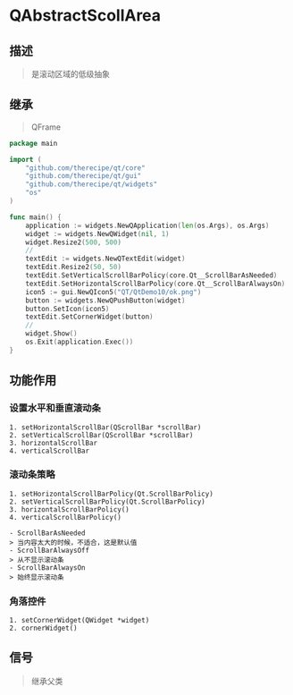 # QAbstractScollArea
## 描述
> 是滚动区域的低级抽象
## 继承
> QFrame

```go
package main

import (
	"github.com/therecipe/qt/core"
	"github.com/therecipe/qt/gui"
	"github.com/therecipe/qt/widgets"
	"os"
)

func main() {
	application := widgets.NewQApplication(len(os.Args), os.Args)
	widget := widgets.NewQWidget(nil, 1)
	widget.Resize2(500, 500)
	//
	textEdit := widgets.NewQTextEdit(widget)
	textEdit.Resize2(50, 50)
	textEdit.SetVerticalScrollBarPolicy(core.Qt__ScrollBarAsNeeded)
	textEdit.SetHorizontalScrollBarPolicy(core.Qt__ScrollBarAlwaysOn)
	icon5 := gui.NewQIcon5("QT/QtDemo10/ok.png")
	button := widgets.NewQPushButton(widget)
	button.SetIcon(icon5)
	textEdit.SetCornerWidget(button)
	//
	widget.Show()
	os.Exit(application.Exec())
}

```

## 功能作用
### 设置水平和垂直滚动条
    1. setHorizontalScrollBar(QScrollBar *scrollBar)
    2. setVerticalScrollBar(QScrollBar *scrollBar)
    3. horizontalScrollBar
    4. verticalScrollBar

### 滚动条策略
    1. setHorizontalScrollBarPolicy(Qt.ScrollBarPolicy)
    2. setVerticalScrollBarPolicy(Qt.ScrollBarPolicy)
    3. horizontalScrollBarPolicy()
    4. verticalScrollBarPolicy()

    - ScrollBarAsNeeded
    > 当内容太大的时候，不适合，这是默认值
    - ScrollBarAlwaysOff
    > 从不显示滚动条
    - ScrollBarAlwaysOn
    > 始终显示滚动条
### 角落控件
    1. setCornerWidget(QWidget *widget)
    2. cornerWidget()
## 信号
> 继承父类